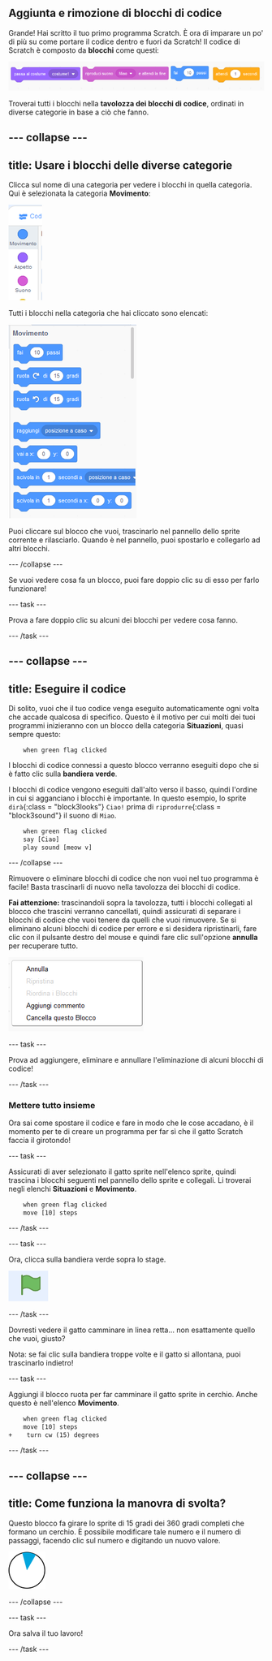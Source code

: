 ## Aggiunta e rimozione di blocchi di codice

Grande! Hai scritto il tuo primo programma Scratch. È ora di imparare un po' di più su come portare il codice dentro e fuori da Scratch! Il codice di Scratch è composto da **blocchi** come questi:

![](images/code1.png)

Troverai tutti i blocchi nella **tavolozza dei blocchi di codice**, ordinati in diverse categorie in base a ciò che fanno.

--- collapse ---
---
title: Usare i blocchi delle diverse categorie
---

Clicca sul nome di una categoria per vedere i blocchi in quella categoria. Qui è selezionata la categoria **Movimento**:

![](images/code2a.png)

Tutti i blocchi nella categoria che hai cliccato sono elencati:

![](images/code2b.png)

Puoi cliccare sul blocco che vuoi, trascinarlo nel pannello dello sprite corrente e rilasciarlo. Quando è nel pannello, puoi spostarlo e collegarlo ad altri blocchi.

--- /collapse ---

Se vuoi vedere cosa fa un blocco, puoi fare doppio clic su di esso per farlo funzionare!

--- task ---

Prova a fare doppio clic su alcuni dei blocchi per vedere cosa fanno.

--- /task ---

--- collapse ---
---
title: Eseguire il codice
---

Di solito, vuoi che il tuo codice venga eseguito automaticamente ogni volta che accade qualcosa di specifico. Questo è il motivo per cui molti dei tuoi programmi inizieranno con un blocco della categoria **Situazioni**, quasi sempre questo:

```blocks3
    when green flag clicked
```

I blocchi di codice connessi a questo blocco verranno eseguiti dopo che si è fatto clic sulla **bandiera verde**.

I blocchi di codice vengono eseguiti dall'alto verso il basso, quindi l'ordine in cui si agganciano i blocchi è importante. In questo esempio, lo sprite `dirà`{:class = "block3looks"} `Ciao!` prima di `riprodurre`{:class = "block3sound"} il suono di `Miao`.

```blocks3
    when green flag clicked
    say [Ciao]
    play sound [meow v]
```

--- /collapse ---

Rimuovere o eliminare blocchi di codice che non vuoi nel tuo programma è facile! Basta trascinarli di nuovo nella tavolozza dei blocchi di codice.

**Fai attenzione:** trascinandoli sopra la tavolozza, tutti i blocchi collegati al blocco che trascini verranno cancellati, quindi assicurati di separare i blocchi di codice che vuoi tenere da quelli che vuoi rimuovere. Se si eliminano alcuni blocchi di codice per errore e si desidera ripristinarli, fare clic con il pulsante destro del mouse e quindi fare clic sull'opzione **annulla** per recuperare tutto.

![](images/code6.png)

--- task ---

Prova ad aggiungere, eliminare e annullare l'eliminazione di alcuni blocchi di codice!

--- /task ---

### Mettere tutto insieme

Ora sai come spostare il codice e fare in modo che le cose accadano, è il momento per te di creare un programma per far sì che il gatto Scratch faccia il girotondo!

--- task ---

Assicurati di aver selezionato il gatto sprite nell'elenco sprite, quindi trascina i blocchi seguenti nel pannello dello sprite e collegali. Li troverai negli elenchi **Situazioni** e **Movimento**.

```blocks3
    when green flag clicked
    move [10] steps
```

--- /task ---

--- task ---

Ora, clicca sulla bandiera verde sopra lo stage.

![](images/code7.png)

--- /task ---

Dovresti vedere il gatto camminare in linea retta... non esattamente quello che vuoi, giusto?

Nota: se fai clic sulla bandiera troppe volte e il gatto si allontana, puoi trascinarlo indietro!

--- task ---

Aggiungi il blocco ruota per far camminare il gatto sprite in cerchio. Anche questo è nell'elenco **Movimento**.

```blocks3
    when green flag clicked
    move [10] steps
+    turn cw (15) degrees
```

--- /task ---

--- collapse ---
---
title: Come funziona la manovra di svolta?
---

Questo blocco fa girare lo sprite di 15 gradi dei 360 gradi completi che formano un cerchio. È possibile modificare tale numero e il numero di passaggi, facendo clic sul numero e digitando un nuovo valore.

![](images/code9.png)

--- /collapse ---

--- task ---

Ora salva il tuo lavoro!

--- /task ---